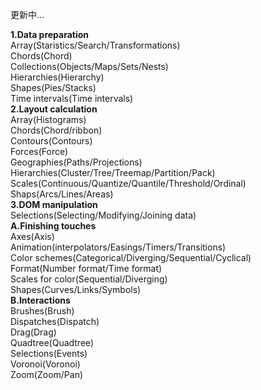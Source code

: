 更新中...

**1.Data preparation**<br/>Array(Staristics/Search/Transformations) <br />Chords(Chord) <br />Collections(Objects/Maps/Sets/Nests) <br />Hierarchies(Hierarchy) <br />Shapes(Pies/Stacks) <br />Time intervals(Time intervals) <br />**2.Layout calculation**<br/>Array(Histograms) <br/>Chords(Chord/ribbon) <br />Contours(Contours) <br />Forces(Force) <br />Geographies(Paths/Projections) <br />Hierarchies(Cluster/Tree/Treemap/Partition/Pack) <br />Scales(Continuous/Quantize/Quantile/Threshold/Ordinal) <br />Shaps(Arcs/Lines/Areas) <br />**3.DOM manipulation**<br/>Selections(Selecting/Modifying/Joining data) <br />
**A.Finishing touches**<br/>Axes(Axis) <br />Animation(interpolators/Easings/Timers/Transitions) <br />Color schemes(Categorical/Diverging/Sequential/Cyclical) <br />Format(Number format/Time format) <br />Scales for color(Sequential/Diverging) <br />Shapes(Curves/Links/Symbols) <br />**B.Interactions**<br/>Brushes(Brush) <br />Dispatches(Dispatch) <br />Drag(Drag) <br />Quadtree(Quadtree) <br />Selections(Events) <br />Voronoi(Voronoi) <br />Zoom(Zoom/Pan) <br />
